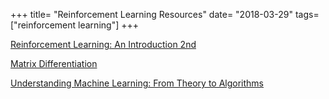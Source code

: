 +++
title= "Reinforcement Learning Resources"
date= "2018-03-29"
tags= ["reinforcement learning"]
+++

<!--more-->
[Reinforcement Learning: An Introduction 2nd](http://incompleteideas.net/book/the-book-2nd.html)

[Matrix Differentiation](https://atmos.washington.edu/~dennis/MatrixCalculus.pdf)

[Understanding Machine Learning: From Theory to Algorithms](https://www.cambridge.org/core/books/understanding-machine-learning/3059695661405D25673058E43C8BE2A6)